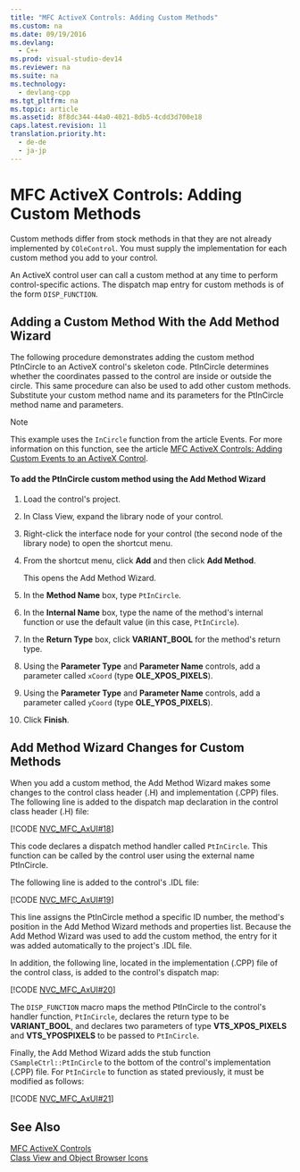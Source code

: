 ```yaml
---
title: "MFC ActiveX Controls: Adding Custom Methods"
ms.custom: na
ms.date: 09/19/2016
ms.devlang: 
  - C++
ms.prod: visual-studio-dev14
ms.reviewer: na
ms.suite: na
ms.technology: 
  - devlang-cpp
ms.tgt_pltfrm: na
ms.topic: article
ms.assetid: 8f8dc344-44a0-4021-8db5-4cdd3d700e18
caps.latest.revision: 11
translation.priority.ht: 
  - de-de
  - ja-jp
---
```

# MFC ActiveX Controls: Adding Custom Methods
Custom methods differ from stock methods in that they are not already implemented by `COleControl`. You must supply the implementation for each custom method you add to your control.  
  
 An ActiveX control user can call a custom method at any time to perform control-specific actions. The dispatch map entry for custom methods is of the form `DISP_FUNCTION`.  
  
##  <a name="_core_adding_a_custom_method_with_classwizard"></a> Adding a Custom Method With the Add Method Wizard  
 The following procedure demonstrates adding the custom method PtInCircle to an ActiveX control's skeleton code. PtInCircle determines whether the coordinates passed to the control are inside or outside the circle. This same procedure can also be used to add other custom methods. Substitute your custom method name and its parameters for the PtInCircle method name and parameters.  
  
> [!NOTE]
>  This example uses the `InCircle` function from the article Events. For more information on this function, see the article [MFC ActiveX Controls: Adding Custom Events to an ActiveX Control](../vs140/MFC-ActiveX-Controls--Adding-Custom-Events.md).  
  
#### To add the PtInCircle custom method using the Add Method Wizard  
  
1.  Load the control's project.  
  
2.  In Class View, expand the library node of your control.  
  
3.  Right-click the interface node for your control (the second node of the library node) to open the shortcut menu.  
  
4.  From the shortcut menu, click **Add** and then click **Add Method**.  
  
     This opens the Add Method Wizard.  
  
5.  In the **Method Name** box, type `PtInCircle`.  
  
6.  In the **Internal Name** box, type the name of the method's internal function or use the default value (in this case, `PtInCircle`).  
  
7.  In the **Return Type** box, click **VARIANT_BOOL** for the method's return type.  
  
8.  Using the **Parameter Type** and **Parameter Name** controls, add a parameter called `xCoord` (type **OLE_XPOS_PIXELS**).  
  
9. Using the **Parameter Type** and **Parameter Name** controls, add a parameter called `yCoord` (type **OLE_YPOS_PIXELS**).  
  
10. Click **Finish**.  
  
##  <a name="_core_classwizard_changes_for_custom_methods"></a> Add Method Wizard Changes for Custom Methods  
 When you add a custom method, the Add Method Wizard makes some changes to the control class header (.H) and implementation (.CPP) files. The following line is added to the dispatch map declaration in the control class header (.H) file:  
  
 [!CODE [NVC_MFC_AxUI#18](../CodeSnippet/VS_Snippets_Cpp/NVC_MFC_AxUI#18)]  
  
 This code declares a dispatch method handler called `PtInCircle`. This function can be called by the control user using the external name PtInCircle.  
  
 The following line is added to the control's .IDL file:  
  
 [!CODE [NVC_MFC_AxUI#19](../CodeSnippet/VS_Snippets_Cpp/NVC_MFC_AxUI#19)]  
  
 This line assigns the PtInCircle method a specific ID number, the method's position in the Add Method Wizard methods and properties list. Because the Add Method Wizard was used to add the custom method, the entry for it was added automatically to the project's .IDL file.  
  
 In addition, the following line, located in the implementation (.CPP) file of the control class, is added to the control's dispatch map:  
  
 [!CODE [NVC_MFC_AxUI#20](../CodeSnippet/VS_Snippets_Cpp/NVC_MFC_AxUI#20)]  
  
 The `DISP_FUNCTION` macro maps the method PtInCircle to the control's handler function, `PtInCircle`, declares the return type to be **VARIANT_BOOL**, and declares two parameters of type **VTS_XPOS_PIXELS** and **VTS_YPOSPIXELS** to be passed to `PtInCircle`.  
  
 Finally, the Add Method Wizard adds the stub function `CSampleCtrl::PtInCircle` to the bottom of the control's implementation (.CPP) file. For `PtInCircle` to function as stated previously, it must be modified as follows:  
  
 [!CODE [NVC_MFC_AxUI#21](../CodeSnippet/VS_Snippets_Cpp/NVC_MFC_AxUI#21)]  
  
## See Also  
 [MFC ActiveX Controls](../vs140/MFC-ActiveX-Controls.md)   
 [Class View and Object Browser Icons](../vs140/Class-View-and-Object-Browser-Icons.md)